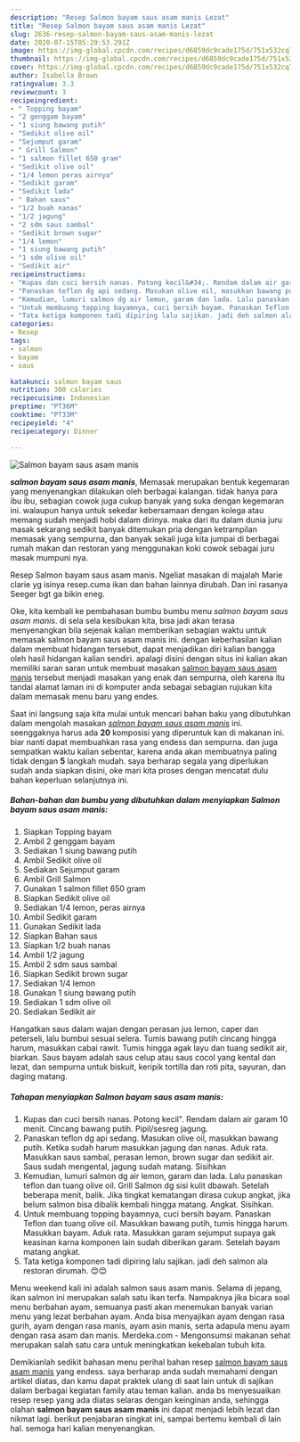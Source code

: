 ```yaml
---
description: "Resep Salmon bayam saus asam manis Lezat"
title: "Resep Salmon bayam saus asam manis Lezat"
slug: 2636-resep-salmon-bayam-saus-asam-manis-lezat
date: 2020-07-15T05:29:53.291Z
image: https://img-global.cpcdn.com/recipes/d6859dc9cade175d/751x532cq70/salmon-bayam-saus-asam-manis-foto-resep-utama.jpg
thumbnail: https://img-global.cpcdn.com/recipes/d6859dc9cade175d/751x532cq70/salmon-bayam-saus-asam-manis-foto-resep-utama.jpg
cover: https://img-global.cpcdn.com/recipes/d6859dc9cade175d/751x532cq70/salmon-bayam-saus-asam-manis-foto-resep-utama.jpg
author: Isabella Brown
ratingvalue: 3.3
reviewcount: 3
recipeingredient:
- " Topping bayam"
- "2 genggam bayam"
- "1 siung bawang putih"
- "Sedikit olive oil"
- "Sejumput garam"
- " Grill Salmon"
- "1 salmon fillet 650 gram"
- "Sedikit olive oil"
- "1/4 lemon peras airnya"
- "Sedikit garam"
- "Sedikit lada"
- " Bahan saus"
- "1/2 buah nanas"
- "1/2 jagung"
- "2 sdm saus sambal"
- "Sedikit brown sugar"
- "1/4 lemon"
- "1 siung bawang putih"
- "1 sdm olive oil"
- "Sedikit air"
recipeinstructions:
- "Kupas dan cuci bersih nanas. Potong kecil&#34;. Rendam dalam air garam 10 menit. Cincang bawang putih. Pipil/sesreg jagung."
- "Panaskan teflon dg api sedang. Masukan olive oil, masukkan bawang putih. Ketika sudah harum masukkan jagung dan nanas. Aduk rata. Masukkan saus sambal, perasan lemon, brown sugar dan sedikit air. Saus sudah mengental, jagung sudah matang. Sisihkan"
- "Kemudian, lumuri salmon dg air lemon, garam dan lada. Lalu panaskan teflon dan tuang olive oil. Grill Salmon dg sisi kulit dbawah. Setelah beberapa menit, balik. Jika tingkat kematangan dirasa cukup angkat, jika belum salmon bisa dibalik kembali hingga matang. Angkat. Sisihkan."
- "Untuk membuang topping bayamnya, cuci bersih bayam. Panaskan Teflon dan tuang olive oil. Masukkan bawang putih, tumis hingga harum. Masukkan bayam. Aduk rata. Masukkan garam sejumput supaya gak keasinan karna komponen lain sudah diberikan garam. Setelah bayam matang angkat."
- "Tata ketiga komponen tadi dipiring lalu sajikan. jadi deh salmon ala restoran dirumah. 😊😊"
categories:
- Resep
tags:
- salmon
- bayam
- saus

katakunci: salmon bayam saus 
nutrition: 300 calories
recipecuisine: Indonesian
preptime: "PT36M"
cooktime: "PT33M"
recipeyield: "4"
recipecategory: Dinner

---
```



![Salmon bayam saus asam manis](https://img-global.cpcdn.com/recipes/d6859dc9cade175d/751x532cq70/salmon-bayam-saus-asam-manis-foto-resep-utama.jpg)

<b><i>salmon bayam saus asam manis</i></b>, Memasak merupakan bentuk kegemaran yang menyenangkan dilakukan oleh berbagai kalangan. tidak hanya para ibu ibu, sebagian cowok juga cukup banyak yang suka dengan kegemaran ini. walaupun hanya untuk sekedar kebersamaan dengan kolega atau memang sudah menjadi hobi dalam dirinya. maka dari itu dalam dunia juru masak sekarang sedikit banyak ditemukan pria dengan ketrampilan memasak yang sempurna, dan banyak sekali juga kita jumpai di berbagai rumah makan dan restoran yang menggunakan koki cowok sebagai juru masak mumpuni nya.

Resep Salmon bayam saus asam manis. Ngeliat masakan di majalah Marie clarie yg isinya resep.cuma ikan dan bahan lainnya dirubah. Dan ini rasanya Seeger bgt ga bikin eneg.

Oke, kita kembali ke pembahasan bumbu bumbu menu <i>salmon bayam saus asam manis</i>. di sela sela kesibukan kita, bisa jadi akan terasa menyenangkan bila sejenak kalian memberikan sebagian waktu untuk memasak salmon bayam saus asam manis ini. dengan keberhasilan kalian dalam membuat hidangan tersebut, dapat menjadikan diri kalian bangga oleh hasil hidangan kalian sendiri. apalagi disini dengan situs ini kalian akan memiliki saran saran untuk membuat masakan <u>salmon bayam saus asam manis</u> tersebut menjadi masakan yang enak dan sempurna, oleh karena itu tandai alamat laman ini di komputer anda sebagai sebagian rujukan kita dalam memasak menu baru yang endes.


Saat ini langsung saja kita mulai untuk mencari bahan baku yang dibutuhkan dalam mengolah masakan <u><i>salmon bayam saus asam manis</i></u> ini. seenggaknya harus ada <b>20</b> komposisi yang diperuntuk kan di makanan ini. biar nanti dapat membuahkan rasa yang endess dan sempurna. dan juga sempatkan waktu kalian sebentar, karena anda akan membuatnya paling tidak dengan <b>5</b> langkah mudah. saya berharap segala yang diperlukan sudah anda siapkan disini, oke mari kita proses dengan mencatat dulu bahan keperluan selanjutnya ini.

<!--inarticleads1-->

##### Bahan-bahan dan bumbu yang dibutuhkan dalam menyiapkan Salmon bayam saus asam manis:

1. Siapkan  Topping bayam
1. Ambil 2 genggam bayam
1. Sediakan 1 siung bawang putih
1. Ambil Sedikit olive oil
1. Sediakan Sejumput garam
1. Ambil  Grill Salmon
1. Gunakan 1 salmon fillet 650 gram
1. Siapkan Sedikit olive oil
1. Sediakan 1/4 lemon, peras airnya
1. Ambil Sedikit garam
1. Gunakan Sedikit lada
1. Siapkan  Bahan saus
1. Siapkan 1/2 buah nanas
1. Ambil 1/2 jagung
1. Ambil 2 sdm saus sambal
1. Siapkan Sedikit brown sugar
1. Sediakan 1/4 lemon
1. Gunakan 1 siung bawang putih
1. Sediakan 1 sdm olive oil
1. Sediakan Sedikit air


Hangatkan saus dalam wajan dengan perasan jus lemon, caper dan peterseli, lalu bumbui sesuai selera. Tumis bawang putih cincang hingga harum, masukkan cabai rawit. Tumis hingga agak layu dan tuang sedikit air, biarkan. Saus bayam adalah saus celup atau saus cocol yang kental dan lezat, dan sempurna untuk biskuit, keripik tortilla dan roti pita, sayuran, dan daging matang. 

<!--inarticleads2-->

##### Tahapan menyiapkan Salmon bayam saus asam manis:

1. Kupas dan cuci bersih nanas. Potong kecil&#34;. Rendam dalam air garam 10 menit. Cincang bawang putih. Pipil/sesreg jagung.
1. Panaskan teflon dg api sedang. Masukan olive oil, masukkan bawang putih. Ketika sudah harum masukkan jagung dan nanas. Aduk rata. Masukkan saus sambal, perasan lemon, brown sugar dan sedikit air. Saus sudah mengental, jagung sudah matang. Sisihkan
1. Kemudian, lumuri salmon dg air lemon, garam dan lada. Lalu panaskan teflon dan tuang olive oil. Grill Salmon dg sisi kulit dbawah. Setelah beberapa menit, balik. Jika tingkat kematangan dirasa cukup angkat, jika belum salmon bisa dibalik kembali hingga matang. Angkat. Sisihkan.
1. Untuk membuang topping bayamnya, cuci bersih bayam. Panaskan Teflon dan tuang olive oil. Masukkan bawang putih, tumis hingga harum. Masukkan bayam. Aduk rata. Masukkan garam sejumput supaya gak keasinan karna komponen lain sudah diberikan garam. Setelah bayam matang angkat.
1. Tata ketiga komponen tadi dipiring lalu sajikan. jadi deh salmon ala restoran dirumah. 😊😊


Menu weekend kali ini adalah salmon saus asam manis. Selama di jepang, ikan salmon ini merupakan salah satu ikan terfa. Nampaknya jika bicara soal menu berbahan ayam, semuanya pasti akan menemukan banyak varian menu yang lezat berbahan ayam. Anda bisa menyajikan ayam dengan rasa gurih, ayam dengan rasa manis, ayam asin manis, serta adapula menu ayam dengan rasa asam dan manis. Merdeka.com - Mengonsumsi makanan sehat merupakan salah satu cara untuk meningkatkan kekebalan tubuh kita. 

Demikianlah sedikit bahasan menu perihal bahan resep <u>salmon bayam saus asam manis</u> yang endess. saya berharap anda sudah memahami dengan artikel diatas, dan kamu dapat praktek ulang di saat lain untuk di sajikan dalam berbagai kegiatan family atau teman kalian. anda bs menyesuaikan resep resep yang ada diatas selaras dengan keinginan anda, sehingga olahan <b>salmon bayam saus asam manis</b> ini dapat menjadi lebih lezat dan nikmat lagi. berikut penjabaran singkat ini, sampai bertemu kembali di lain hal. semoga hari kalian menyenangkan.
